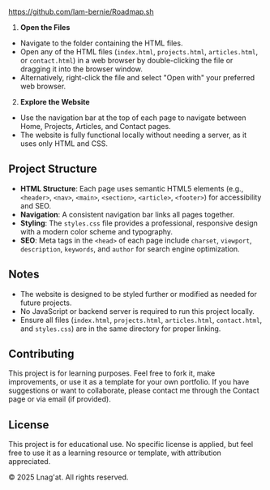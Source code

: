 https://github.com/Iam-bernie/Roadmap.sh

1. **Open the Files**
- Navigate to the folder containing the HTML files.
- Open any of the HTML files (`index.html`, `projects.html`, `articles.html`, or `contact.html`) in a web browser by double-clicking the file or dragging it into the browser window.
- Alternatively, right-click the file and select "Open with" your preferred web browser.

2. **Explore the Website**
- Use the navigation bar at the top of each page to navigate between Home, Projects, Articles, and Contact pages.
- The website is fully functional locally without needing a server, as it uses only HTML and CSS.

## Project Structure
- **HTML Structure**: Each page uses semantic HTML5 elements (e.g., `<header>`, `<nav>`, `<main>`, `<section>`, `<article>`, `<footer>`) for accessibility and SEO.
- **Navigation**: A consistent navigation bar links all pages together.
- **Styling**: The `styles.css` file provides a professional, responsive design with a modern color scheme and typography.
- **SEO**: Meta tags in the `<head>` of each page include `charset`, `viewport`, `description`, `keywords`, and `author` for search engine optimization.

## Notes
- The website is designed to be styled further or modified as needed for future projects.
- No JavaScript or backend server is required to run this project locally.
- Ensure all files (`index.html`, `projects.html`, `articles.html`, `contact.html`, and `styles.css`) are in the same directory for proper linking.

## Contributing
This project is for learning purposes. Feel free to fork it, make improvements, or use it as a template for your own portfolio. If you have suggestions or want to collaborate, please contact me through the Contact page or via email (if provided).

## License
This project is for educational use. No specific license is applied, but feel free to use it as a learning resource or template, with attribution appreciated.

© 2025 Lnag'at. All rights reserved.
